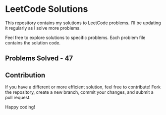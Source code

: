 # LeetCode Solutions

This repository contains my solutions to LeetCode problems. I'll be updating it regularly as I solve more problems.

Feel free to explore solutions to specific problems. Each problem file contains the solution code.

## Problems Solved - 47

## Contribution

If you have a different or more efficient solution, feel free to contribute! Fork the repository, create a new branch, commit your changes, and submit a pull request.

Happy coding!


